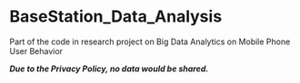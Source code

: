 # BaseStation_Data_Analysis
Part of the code in research project on Big Data Analytics on Mobile Phone User Behavior

***Due to the Privacy Policy, no data would be shared.***

